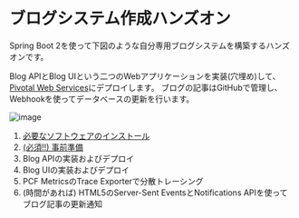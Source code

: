 # ブログシステム作成ハンズオン

Spring Boot 2を使って下図のような自分専用ブログシステムを構築するハンズオンです。

Blog APIとBlog UIという二つのWebアプリケーションを実装(穴埋め)して、[Pivotal Web Services](https://run.pivotal.io/)にデプロイします。
ブログの記事はGitHubで管理し、Webhookを使ってデータベースの更新を行います。

![image](https://user-images.githubusercontent.com/106908/35030944-363f5740-fba4-11e7-88a5-b2c387eedc16.png)

1. [必要なソフトウェアのインストール](install.md)
1. [(必須!!) 事前準備](prep.md)
1. Blog APIの実装およびデプロイ
1. Blog UIの実装およびデプロイ
1. PCF MetricsのTrace Exporterで分散トレーシング
1. (時間があれば) HTML5のServer-Sent EventsとNotifications APIを使ってブログ記事の更新通知

